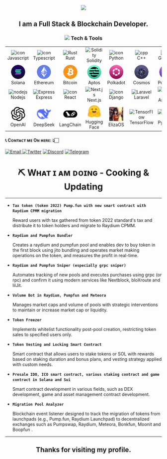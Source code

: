 <div align="center">
  <img src="https://readme-typing-svg.herokuapp.com/?font=Righteous&size=35&center=true&vCenter=true&width=500&height=70&duration=4000&lines=Hi+There!+🤝;I'm+KeiDark!💖;Welcome+to+My+GitHub+Profile!;👀+Follow+me+via+Git+👪;" />
</div>
<h2 align="center">
  I am a Full Stack & Blockchain Developer.
</h2>
  
<h3 align="center"><img src="https://github.com/naruhitokaide/naruhitokaide/blob/main/code.gif" height="20"/> Tech & Tools</h3>

<table align="center">
<!-- skill -->
  <tr>
    <td align="center" width="90">
      <img src="https://techstack-generator.vercel.app/js-icon.svg" alt="icon" width="55" height="55" />
      <br>Javascript
    </td>
    <td align="center" width="90">
      <img src="https://techstack-generator.vercel.app/ts-icon.svg" alt="icon" width="55" height="55" />
      <br>Typescript
    </td>
    <td align="center" width="90">
      <img src="https://skillicons.dev/icons?i=rust" width="45" height="45" alt="Rust" />
      <br>Rust
    </td>
     <td align="center" width="90">
      <img src="https://skillicons.dev/icons?i=solidity" width="45" height="45" alt="Solidity" />
      <br>Solidity
    </td>
    <td align="center" width="90">
      <img src="https://techstack-generator.vercel.app/python-icon.svg" alt="icon" width="55" height="55" />
      <br>Python
    </td>
    <td align="center" width="90">
      <img src="https://skillicons.dev/icons?i=cpp" width="45" height="45" alt="cpp" />
      <br>C++
    </td>
    <td align="center" width="90">
      <img src="https://skillicons.dev/icons?i=go" width="45" height="45" alt="Go" />
      <br>GoLang
    </td>
    <td align="center" width="90">
      <img src="https://skillicons.dev/icons?i=php" width="45" height="45" alt="php" />
      <br>PHP
    </td>
    <td align="center" width="90">
      <img src="https://skillicons.dev/icons?i=ruby" width="45" height="45" alt="Ruby" />
      <br>Ruby
    </td>
    <td align="center" width="90">
      <img src="https://skillicons.dev/icons?i=java" width="45" height="45" alt="java" />
      <br>java
    </td>
  </tr>
  <!-- network -->
<tr>
  <td align="center" width="90">
    <img src="./icons/solana.png" height="45" >
    <br>Solana
  </td>
  <td align="center" width="90">
    <img src="./icons/ethereum.png" height="45" >
    <br>Ethereum
  </td>
  <td align="center" width="90">
    <img src="./icons/Bitcoin.svg" height="45" >
    <br>Bitcoin
  </td>
  <td align="center" width="90">
    <img src="./icons/aptos1.png" height="45" >
    <br>Aptos
  </td>
  <td align="center" width="90">
    <img src="./icons/polkadot1.png" height="45" >
    <br>Polkadot
  </td>
  <td align="center" width="90">
    <img src="./icons/cosmos.png" height="45" >
    <br>Cosmos
  </td>
  <td align="center" width="90">
    <img src="./icons/polygon1.png" height="45" >
    <br>Polygon
  </td>
  <td align="center" width="90">
    <img src="./icons/ton.png" height="45" >
    <br>Ton
  </td>
  <td align="center" width="90">
    <img src="./icons/trx.png" height="45" >
    <br>Tron
  </td>
  <td align="center" width="90">
    <img src="./icons/sui.png" height="45" >
    <br>Sui
  </td>
</tr>
<tr>
    <td align="center" width="90">
      <img src="https://skillicons.dev/icons?i=nodejs" width="45" height="45" alt="nodejs" />
      <br>Nodejs
    </td>
    <td align="center" width="90">
      <img src="https://skillicons.dev/icons?i=express" width="45" height="45" alt="Express" />
      <br>Express
    </td>
    <td align="center" width="90">
      <img src="https://techstack-generator.vercel.app/react-icon.svg" alt="icon" width="55" height="55" />
      <br>React
    </td>
    <td align="center" width="90">
      <img src="https://skillicons.dev/icons?i=nextjs" width="45" height="45" alt="Next.js" />
      <br>Next.js
    </td>
    <td align="center" width="90">
      <img src="https://techstack-generator.vercel.app/django-icon.svg" alt="icon" width="55" height="55" />
      <br>Django
    </td>
    <td align="center" width="90">
      <img src="https://skillicons.dev/icons?i=laravel" width="45" height="45" alt="Laravel" />
      <br>Laravel
    </td>
    <td align="center" width="90">
      <img src="https://skillicons.dev/icons?i=angular" width="45" height="45" alt="Angular" />
      <br>Angular
    </td>
    <td align="center" width="90">
      <img src="https://skillicons.dev/icons?i=postgres" width="45" height="45" alt="PostgreSQL" />
      <br>PostgreSQL
    </td>
    <td align="center" width="90">
      <img src="https://skillicons.dev/icons?i=mongodb" width="45" height="45" alt="MongoDB" />
      <br>MongoDB
    </td>
    <td align="center" width="90">
      <img src="https://skillicons.dev/icons?i=mysql" width="45" height="45" alt="MySQL" />
      <br>MySQL
    </td>
  </tr>
<!-- common -->
  <tr>
    <td align="center" width="90">
      <img src="./icons/openai.png" width="45" height="45" alt="binance" />
      <br>OpenAI
    </td>
    <td align="center" width="90">
      <img src="./icons/deepseek.svg" width="45" height="45" alt="DeepSeek" />
      <br>DeepSeek
    </td>
    <td align="center" width="90">
      <img src="./icons/Langchain.svg" width="45" height="45" alt="LangChain" />
      <br>LangChain
    </td>
    <td align="center" width="90">
      <img src="./icons/huggingface.svg" width="45" height="45" alt="HuggingFace" />
      <br>Hugging Face
    </td>
    <td align="center" width="90">
      <img src="./icons/eliza.jpg" width="45" height="45" alt="Eliza" />
      <br>ElizaOS
    </td>
    <td align="center" width="90">
      <img src="https://skillicons.dev/icons?i=tensorflow" width="45" height="45" alt="TensorFlow" />
      <br>TensorFlow
    </td>
    <td align="center" width="90">
      <img src="https://skillicons.dev/icons?i=pytorch" alt="PyTorch" width="55" height="55" />
      <br>PyTorch
    </td>
    <td align="center" width="90">
      <img src="./icons/ollama.svg" width="45" height="45" alt="Ollama" />
      <br>Ollama
    </td>
    <td align="center" width="90">
      <img src="https://skillicons.dev/icons?i=fastapi" width="45" height="45" alt="FastAPI" />
      <br>FastAPI
    </td>
    <td align="center" width="90">
      <img src="./icons/vapi.png" width="45" alt="VApi" />
      <br>VApi
    </td>
  </tr>
  
</table>

<h4> 📞 Cᴏɴᴛᴀᴄᴛ ᴍᴇ Oɴ ʜᴇʀᴇ: 👆🏻 </h4>

<div style={{display : flex ; justify-content : space-evenly}}> 
    <a href="https://keidev60@gmail.com" target="_blank">
        <img alt="Email"
        src="https://img.shields.io/badge/Email-00599c?style=for-the-badge&logo=gmail&logoColor=white"/>
    </a>
     <a href="https://x.com/kei_4650" target="_blank"><img alt="Twitter"
        src="https://img.shields.io/badge/Twitter-000000?style=for-the-badge&logo=x&logoColor=white"/></a>
     <a href="https://discord.com/channels/@me" target="_blank"><img alt="Discord"
        src="https://img.shields.io/badge/Discord-7289DA?style=for-the-badge&logo=discord&logoColor=white"/></a> 
    <a href="https://t.me/keidev111" target="_blank">
      <img alt="Telegram"
        src="https://img.shields.io/badge/Telegram-26A5E4?style=for-the-badge&logo=telegram&logoColor=white"/>
    </a>
</div>


<h1 style="text-align : center"> ⛏ Wʜᴀᴛ ɪ ᴀᴍ ᴅᴏɪɴɢ - Cooking & Updating </h1>

---

- **`Tax token (token 2022) Pump.fun with new smart contract with Raydium CPMM migration`**

  Reward users with tax gathered from token 2022 standard's tax and distribute it to token holders and migrate to Raydium CPMM.

- **`Raydium and Pumpfun Bundler`**

  Creates a raydium and pumpfun pool and enables dev to buy token in the first block using jito bundling and operates market making operations on the token, and measures the profit in real-time.

- **`Raydium and Pumpfun Sniper (especially grpc sniper)`**

  Automates tracking of new pools and executes purchases using grpc (or rpc) and confirm it using modern services like Nextblock, bloXroute and lilJit.

- **`Volume Bot in Raydium, Pumpfun and Meteora`**

  Manages market caps and volume of pools with strategic interventions to maintain or increase market cap or liquidity.

- **`Token Freezer`**

  Implements whitelist functionality post-pool creation, restricting token sales to specified users only.

- **`Token Vesting and Locking Smart Contract`**

  Smart contract that allows users to stake tokens or SOL with rewards based on staking duration and bonus plans, and vesting strategy applied with custom needs.

- **`Presale IDO, ICO smart contract, various staking contract and game contract in Solana and Sui`**

  Smart contract development in various fields, such as DEX development, game and asset management contract development.

- **`Migration Pool Analyzer`**

  Blockchain event listener designed to track the migration of tokens from launchpads (e.g., Pump.fun, Raydium Launchpad) to decentralized exchanges such as Pumpswap, Raydium, Meteora, Bonkfun, Moonit and Boopfun .

---


<h2 align="center"> Thanks for visiting my profile. </h2>
